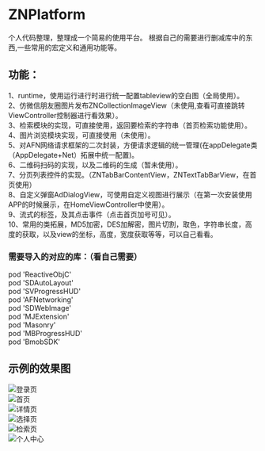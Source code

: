 # ZNPlatform
个人代码整理，整理成一个简易的使用平台。
根据自己的需要进行删减库中的东西,一些常用的宏定义和通用功能等。

## 功能：
 1、runtime，使用运行进行时进行统一配置tableview的空白图（全局使用）。   
 2、仿微信朋友圈图片发布ZNCollectionImageView（未使用,查看可直接跳转ViewController控制器进行看效果）。  
 3、检索模块的实现，可直接使用，返回要检索的字符串（首页检索功能使用）。  
 4、图片浏览模块实现，可直接使用（未使用）。  
 5、对AFN网络请求框架的二次封装，方便请求逻辑的统一管理(在appDelegate类（AppDelegate+Net）拓展中统一配置)。  
 6、二维码扫码的实现，以及二维码的生成（暂未使用）。  
 7、分页列表控件的实现。（ZNTabBarContentView，ZNTextTabBarView，在首页使用）  
 8、自定义弹窗AdDialogView，可使用自定义视图进行展示（在第一次安装使用APP的时候展示，在HomeViewController中使用）。  
 9、流式的标签，及其点击事件（点击首页加号可见）。  
 10、常用的类拓展，MD5加密，DES加解密，图片切割，取色，字符串长度，高度的获取，以及view的坐标，高度，宽度获取等等，可以自己看看。  
 
### 需要导入的对应的库：（看自己需要）
 pod 'ReactiveObjC'  
 pod 'SDAutoLayout'  
 pod 'SVProgressHUD'  
 pod 'AFNetworking'  
 pod 'SDWebImage'  
 pod 'MJExtension'  
 pod 'Masonry'  
 pod 'MBProgressHUD'  
 pod 'BmobSDK'  

## 示例的效果图  
![登录页](./UI/login.png)  
![首页](./UI/home.png)  
![详情页](./UI/detail.png)  
![选择页](./UI/kinds.png)   
![检索页](./UI/search.png)  
![个人中心](./UI/myself.png)
